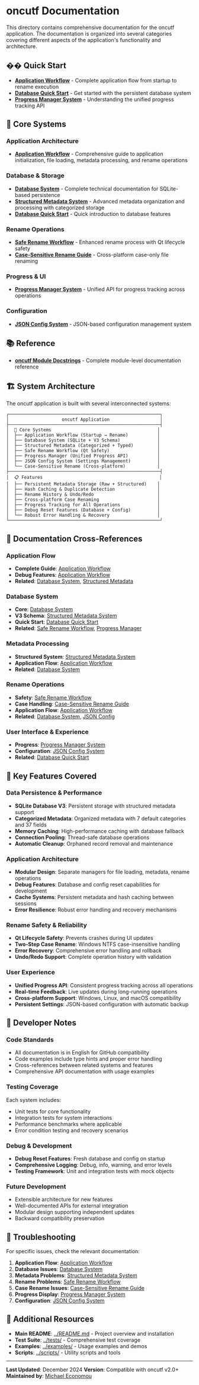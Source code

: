 # oncutf Documentation

This directory contains comprehensive documentation for the oncutf application. The documentation is organized into several categories covering different aspects of the application's functionality and architecture.

## �� Quick Start

- **[Application Workflow](application_workflow.md)** - Complete application flow from startup to rename execution
- **[Database Quick Start](database_quick_start.md)** - Get started with the persistent database system
- **[Progress Manager System](progress_manager_system.md)** - Understanding the unified progress tracking API

## 🔧 Core Systems

### Application Architecture
- **[Application Workflow](application_workflow.md)** - Comprehensive guide to application initialization, file loading, metadata processing, and rename operations

### Database & Storage
- **[Database System](database_system.md)** - Complete technical documentation for SQLite-based persistence
- **[Structured Metadata System](structured_metadata_system.md)** - Advanced metadata organization and processing with categorized storage
- **[Database Quick Start](database_quick_start.md)** - Quick introduction to database features

### Rename Operations
- **[Safe Rename Workflow](safe_rename_workflow.md)** - Enhanced rename process with Qt lifecycle safety
- **[Case-Sensitive Rename Guide](case_sensitive_rename_guide.md)** - Cross-platform case-only file renaming

### Progress & UI
- **[Progress Manager System](progress_manager_system.md)** - Unified API for progress tracking across operations

### Configuration
- **[JSON Config System](json_config_system.md)** - JSON-based configuration management system

## 📚 Reference

- **[oncutf Module Docstrings](oncutf_module_docstrings.md)** - Complete module-level documentation reference

## 🏗️ System Architecture

The oncutf application is built with several interconnected systems:

```
┌─────────────────────────────────────────────────────────┐
│                    oncutf Application                   │
├─────────────────────────────────────────────────────────┤
│  🎯 Core Systems                                        │
│  ├── Application Workflow (Startup → Rename)           │
│  ├── Database System (SQLite + V3 Schema)              │
│  ├── Structured Metadata (Categorized + Typed)         │
│  ├── Safe Rename Workflow (Qt Safety)                  │
│  ├── Progress Manager (Unified Progress API)           │
│  ├── JSON Config System (Settings Management)          │
│  └── Case-Sensitive Rename (Cross-platform)            │
├─────────────────────────────────────────────────────────┤
│  📋 Features                                            │
│  ├── Persistent Metadata Storage (Raw + Structured)    │
│  ├── Hash Caching & Duplicate Detection                │
│  ├── Rename History & Undo/Redo                        │
│  ├── Cross-platform Case Renaming                      │
│  ├── Progress Tracking for All Operations              │
│  ├── Debug Reset Features (Database + Config)          │
│  └── Robust Error Handling & Recovery                  │
└─────────────────────────────────────────────────────────┘
```

## 🔗 Documentation Cross-References

### Application Flow
- **Complete Guide**: [Application Workflow](application_workflow.md)
- **Debug Features**: [Application Workflow](application_workflow.md#debug-reset-features)
- **Related**: [Database System](database_system.md), [Structured Metadata](structured_metadata_system.md)

### Database System
- **Core**: [Database System](database_system.md)
- **V3 Schema**: [Structured Metadata System](structured_metadata_system.md)
- **Quick Start**: [Database Quick Start](database_quick_start.md)
- **Related**: [Safe Rename Workflow](safe_rename_workflow.md), [Progress Manager](progress_manager_system.md)

### Metadata Processing
- **Structured System**: [Structured Metadata System](structured_metadata_system.md)
- **Application Flow**: [Application Workflow](application_workflow.md#metadata-loading-system)
- **Related**: [Database System](database_system.md)

### Rename Operations
- **Safety**: [Safe Rename Workflow](safe_rename_workflow.md)
- **Case Handling**: [Case-Sensitive Rename Guide](case_sensitive_rename_guide.md)
- **Application Flow**: [Application Workflow](application_workflow.md#rename-system-architecture)
- **Related**: [Database System](database_system.md), [JSON Config](json_config_system.md)

### User Interface & Experience
- **Progress**: [Progress Manager System](progress_manager_system.md)
- **Configuration**: [JSON Config System](json_config_system.md)
- **Related**: [Database Quick Start](database_quick_start.md)

## 🚀 Key Features Covered

### Data Persistence & Performance
- **SQLite Database V3**: Persistent storage with structured metadata support
- **Categorized Metadata**: Organized metadata with 7 default categories and 37 fields
- **Memory Caching**: High-performance caching with database fallback
- **Connection Pooling**: Thread-safe database operations
- **Automatic Cleanup**: Orphaned record removal and maintenance

### Application Architecture
- **Modular Design**: Separate managers for file loading, metadata, rename operations
- **Debug Features**: Database and config reset capabilities for development
- **Cache Systems**: Persistent metadata and hash caching between sessions
- **Error Resilience**: Robust error handling and recovery mechanisms

### Rename Safety & Reliability
- **Qt Lifecycle Safety**: Prevents crashes during UI updates
- **Two-Step Case Rename**: Windows NTFS case-insensitive handling
- **Error Recovery**: Comprehensive error handling and rollback
- **Undo/Redo Support**: Complete operation history with validation

### User Experience
- **Unified Progress API**: Consistent progress tracking across all operations
- **Real-time Feedback**: Live updates during long-running operations
- **Cross-platform Support**: Windows, Linux, and macOS compatibility
- **Persistent Settings**: JSON-based configuration with automatic backup

## 📝 Developer Notes

### Code Standards
- All documentation is in English for GitHub compatibility
- Code examples include type hints and proper error handling
- Cross-references between related systems and features
- Comprehensive API documentation with usage examples

### Testing Coverage
Each system includes:
- Unit tests for core functionality
- Integration tests for system interactions
- Performance benchmarks where applicable
- Error condition testing and recovery scenarios

### Debug & Development
- **Debug Reset Features**: Fresh database and config on startup
- **Comprehensive Logging**: Debug, info, warning, and error levels
- **Testing Framework**: Unit and integration tests with mock objects

### Future Development
- Extensible architecture for new features
- Well-documented APIs for external integration
- Modular design supporting independent updates
- Backward compatibility preservation

## 🔧 Troubleshooting

For specific issues, check the relevant documentation:

1. **Application Flow**: [Application Workflow](application_workflow.md#error-handling--logging)
2. **Database Issues**: [Database System](database_system.md#troubleshooting)
3. **Metadata Problems**: [Structured Metadata System](structured_metadata_system.md#troubleshooting)
4. **Rename Problems**: [Safe Rename Workflow](safe_rename_workflow.md#troubleshooting)
5. **Case Rename Issues**: [Case-Sensitive Rename Guide](case_sensitive_rename_guide.md#troubleshooting)
6. **Progress Display**: [Progress Manager System](progress_manager_system.md#troubleshooting)
7. **Configuration**: [JSON Config System](json_config_system.md#troubleshooting)

## 📄 Additional Resources

- **Main README**: [../README.md](../README.md) - Project overview and installation
- **Test Suite**: [../tests/](../tests/) - Comprehensive test coverage
- **Examples**: [../examples/](../examples/) - Usage examples and demos
- **Scripts**: [../scripts/](../scripts/) - Utility scripts and tools

---

**Last Updated**: December 2024
**Version**: Compatible with oncutf v2.0+
**Maintained by**: [Michael Economou](https://oncut.gr)
